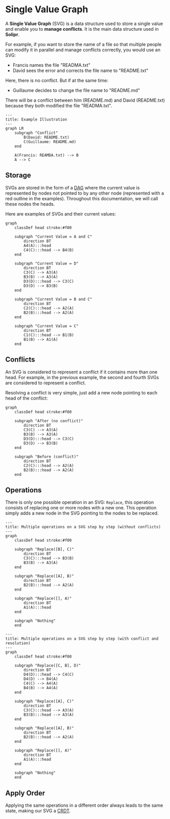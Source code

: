 # Single Value Graph

A **Single Value Graph** (SVG) is a data structure used to store a single value and enable you to **manage conflicts**. It is the main data structure used in **Solipr**.

For example, if you want to store the name of a file so that multiple people can modify it in parallel and manage conflicts correctly, you would use an SVG:

- Francis names the file "READMA.txt"
- David sees the error and corrects the file name to "README.txt"

Here, there is no conflict. But if at the same time:
- Guillaume decides to change the file name to "README.md"

There will be a conflict between him (README.md) and David (README.txt) because they both modified the file "READMA.txt".

```mermaid
---
title: Example Illustration
---
graph LR
    subgraph "Conflict"
        B(David: README.txt)
        C(Guillaume: README.md)
    end

    A(Francis: REAMDA.txt) --> B
    A --> C
```

## Storage

SVGs are stored in the form of a [DAG](https://en.wikipedia.org/wiki/Directed_acyclic_graph) where the current value is represented by nodes not pointed to by any other node (represented with a red outline in the examples). Throughout this documentation, we will call these nodes the heads.

Here are examples of SVGs and their current values:
```mermaid
graph
    classDef head stroke:#f00

    subgraph "Current Value = A and C"
        direction BT
        A4(A):::head
        C4(C):::head --> B4(B)
    end

    subgraph "Current Value = D"
        direction BT
        C3(C) --> A3(A)
        B3(B) --> A3(A)
        D3(D):::head --> C3(C)
        D3(D) --> B3(B)
    end

    subgraph "Current Value = B and C"
        direction BT
        C2(C):::head --> A2(A)
        B2(B):::head --> A2(A)
    end

    subgraph "Current Value = C"
        direction BT
        C1(C):::head --> B1(B)
        B1(B) --> A1(A)
    end
```

## Conflicts

An SVG is considered to represent a conflict if it contains more than one head. For example, in the previous example, the second and fourth SVGs are considered to represent a conflict.

Resolving a conflict is very simple, just add a new node pointing to each head of the conflict:

```mermaid
graph
    classDef head stroke:#f00

    subgraph "After (no conflict)"
        direction BT
        C3(C) --> A3(A)
        B3(B) --> A3(A)
        D3(D):::head --> C3(C)
        D3(D) --> B3(B)
    end

    subgraph "Before (conflict)"
        direction BT
        C2(C):::head --> A2(A)
        B2(B):::head --> A2(A)
    end
```

## Operations

There is only one possible operation in an SVG: `Replace`, this operation consists of replacing one or more nodes with a new one. This operation simply adds a new node in the SVG pointing to the nodes to be replaced.

```mermaid
---
title: Multiple operations on a SVG step by step (without conflicts)
---
graph
    classDef head stroke:#f00

    subgraph "Replace([B], C)"
        direction BT
        C3(C):::head --> B3(B)
        B3(B) --> A3(A)
    end
    
    subgraph "Replace([A], B)"
        direction BT
        B2(B):::head --> A2(A)
    end

    subgraph "Replace([], A)"
        direction BT
        A1(A):::head
    end

    subgraph "Nothing"
    end
```

```mermaid
---
title: Multiple operations on a SVG step by step (with conflict and resolution)
---
graph
    classDef head stroke:#f00

    subgraph "Replace([C, B], D)"
        direction BT
        D4(D):::head --> C4(C)
        D4(D) --> B4(A)
        C4(C) --> A4(A)
        B4(B) --> A4(A)
    end

    subgraph "Replace([A], C)"
        direction BT
        C3(C):::head --> A3(A)
        B3(B):::head --> A3(A)
    end

    subgraph "Replace([A], B)"
        direction BT
        B2(B):::head --> A2(A)
    end
    
    subgraph "Replace([], A)"
        direction BT
        A1(A):::head
    end
    
    subgraph "Nothing"
    end
```

## Apply Order

Applying the same operations in a different order always leads to the same state, making our SVG a [CRDT](https://en.wikipedia.org/wiki/Conflict-free_replicated_data_type).
